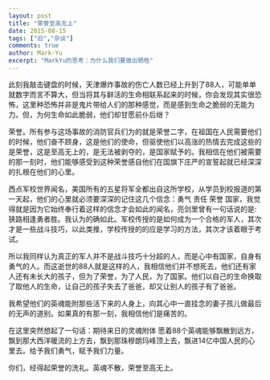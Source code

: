 ```yaml
---
layout: post
title: "荣誉至高无上"
date: 2015-08-15
tags: ["旧","杂谈"]
comments: true
author: Mark-Yu
excerpt: "MarkYu的思考：为什么我们要做出牺牲"
---
```


此刻我敲击键盘的时候，天津爆炸事故的伤亡人数已经上升到了88人，可能单单就数字而言不算大，但当将其与鲜活的生命相联系起来的时候，你会发现其实很恐怖，这里种恐怖并非是鬼片带给人们的那种感觉，而是感到生命之脆弱的无能为力。但，为何生命如此脆弱，他们却甘愿前仆后继？

荣誉。所有参与这场事故的消防官兵们为的就是荣誉二字，在祖国在人民需要他们的时候，他们奋不顾身，这是他们的使命，但驱使他们以高涨的热情去完成这些的是荣誉，这是至高无上的，是无法被剥夺的，是国家赋予的。我相信在他们被需要的那一刻时，他们能够感受到这种荣誉感自他们在国旗下庄严的宣誓起就已经深深的扎根在他们的心里。

西点军校世界闻名，美国所有的五星将军全都出自这所学校，从学员到校报道的第一天起，他们的心里就必须要深深的记住这几个信念：勇气 责任 荣誉 国家，我觉得就是因为它始终奉行着这样的信念才会如此的闻名，亮剑里曾有一句话说的是:狭路相逢勇者胜。我认为的确如此。军校传授的是如何成为一个合格的军人，其次才是一些战斗技巧，以此类推，学校传授的的应是学习的方法，其次才该着眼于考试。

所以我同样认为真正的军人并不是战斗技巧十分超的人，而是心中有国家，自身有勇气的人。而这逝世的88人就是这样的人，我相信他们并不想死去，他们还有家人还有未长大的孩子，但为了荣誉，为了人民，为了国家。他们以自己的生命换取了取他人的生命，让自己的孩子失去了爸爸，却又让别人的孩子有了爸爸。

我希望他们的英魂能附那些活下来的人身上，向其心中一直挂念的妻子孩儿做最后的无声的道别。如果真的有那一刻，我相信他们是痛苦的。

在这里突然想起了一句话：期待来日的灵魂附体 愿着88个英魂能够飘散到远方，飘到那大西洋暖流的上方去，飘到那珠穆朗玛峰顶上去，飘进14亿中国人民的心里去。给予我们勇气，赋予我们力量。

你们，经得起荣誉的洗礼。英魂不散，荣誉至高无上。
